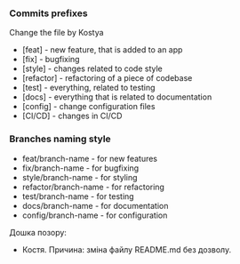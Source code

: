 ### Commits prefixes
  Change the file by Kostya
- [feat] - new feature, that is added to an app
- [fix] - bugfixing
- [style] - changes related to code style
- [refactor] - refactoring of a piece of codebase
- [test] - everything, related to testing
- [docs] - everything that is related to documentation
- [config] - change configuration files
- [CI/CD] - changes in CI/CD

### Branches naming style

- feat/branch-name - for new features
- fix/branch-name - for bugfixing
- style/branch-name - for styling
- refactor/branch-name - for refactoring
- test/branch-name - for testing
- docs/branch-name - for documentation
- config/branch-name - for configuration

Дошка позору:
- Костя. Причина: зміна файлу README.md без дозволу.
